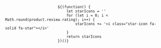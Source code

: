 
                            ${(function() {
                                let starIcons = ''
                                for (let i = 0; i < Math.round(product.review.rating); i++) {
                                    starIcons += '<i class="star-icon fa-solid fa-star"></i>'
                                }
                                return starIcons
                            })()}